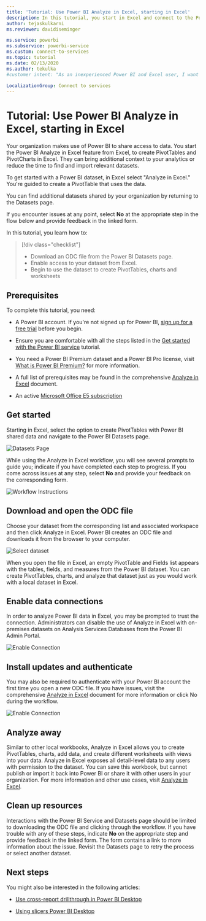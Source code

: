 ```yaml
---
title: 'Tutorial: Use Power BI Analyze in Excel, starting in Excel'
description: In this tutorial, you start in Excel and connect to the Power BI Datasets page to import datasets into Excel.
author: tejaskulkarni
ms.reviewer: davidiseminger

ms.service: powerbi
ms.subservice: powerbi-service
ms.custom: connect-to-services
ms.topic: tutorial
ms.date: 02/13/2020
ms.author: tekulka
#customer intent: "As an inexperienced Power BI and Excel user, I want to use powerbi.com/datasets to import my data into Excel so that I can use it."

LocalizationGroup: Connect to services
---
```


# Tutorial: Use Power BI Analyze in Excel, starting in Excel

Your organization makes use of Power BI to share access to data. You start the Power BI Analyze in Excel feature from Excel, to create PivotTables and PivotCharts in Excel. They can bring additional context to your analytics or reduce the time to find and import relevant datasets.

To get started with a Power BI dataset, in Excel select "Analyze in Excel." You're guided to create a PivotTable that uses the data.  

You can find additional datasets shared by your organization by returning to the Datasets page.

If you encounter issues at any point, select **No** at the appropriate step in the flow below and provide feedback in the linked form.  

In this tutorial, you learn how to:

> [!div class="checklist"]
> * Download an ODC file from the Power BI Datasets page.
> * Enable access to your dataset from Excel.
> * Begin to use the dataset to create PivotTables, charts and worksheets

## Prerequisites

To complete this tutorial, you need:

* A Power BI account. If you're not signed up for Power BI, [sign up for a free trial](https://app.powerbi.com/signupredirect?pbi_source=web) before you begin.

* Ensure you are comfortable with all the steps listed in the [Get started with the Power BI service](https://docs.microsoft.com/power-bi/service-get-started) tutorial.

* You need a Power BI Premium dataset and a Power BI Pro license, visit [What is Power BI Premium?](https://docs.microsoft.com/power-bi/service-premium-what-is) for more information.

* A full list of prerequisites may be found in the comprehensive [Analyze in Excel](https://docs.microsoft.com/power-bi/service-analyze-in-excel#requirements) document.

* An active [Microsoft Office E5 subscription](https://www.microsoft.com/microsoft-365/business/office-365-enterprise-e5-business-software?activetab=pivot%3aoverviewtab)

## Get started

Starting in Excel, select the option to create PivotTables with Power BI shared data and navigate to the Power BI Datasets page.

![Datasets Page](media/service-tutorial-analyze-in-excel/tutorial-analyze-in-excel-01.png)

While using the Analyze in Excel workflow, you will see several prompts to guide you; indicate if you have completed each step to progress. If you come across issues at any step, select **No** and provide your feedback on the corresponding form.

![Workflow Instructions](media/service-tutorial-analyze-in-excel/tutorial-analyze-in-excel-02.png)

## Download and open the ODC file

Choose your dataset from the corresponding list and associated workspace and then click Analyze in Excel. Power BI creates an ODC file and downloads it from the browser to your computer.

![Select dataset](media/service-tutorial-analyze-in-excel/tutorial-analyze-in-excel-03.png)

When you open the file in Excel, an empty PivotTable and Fields list appears with the tables, fields, and measures from the Power BI dataset. You can create PivotTables, charts, and analyze that dataset just as you would work with a local dataset in Excel.

## Enable data connections

In order to analyze Power BI data in Excel, you may be prompted to trust the connection. Administrators can disable the use of Analyze in Excel with on-premises datasets on Analysis Services Databases from the Power BI Admin Portal.

![Enable Connection](media/service-tutorial-analyze-in-excel/tutorial-analyze-in-excel-04.png)

## Install updates and authenticate

You may also be required to authenticate with your Power BI account the first time you open a new ODC file.  If you have issues, visit the comprehensive [Analyze in Excel](https://docs.microsoft.com/power-bi/service-analyze-in-excel#sign-in-to-power-bi ) document for more information or click No during the workflow.

![Enable Connection](media/service-tutorial-analyze-in-excel/tutorial-analyze-in-excel-05.png)

## Analyze away

Similar to other local workbooks, Analyze in Excel allows you to create PivotTables, charts, add data, and create different worksheets with views into your data. Analyze in Excel exposes all detail-level data to any users with permission to the dataset. You can save this workbook, but cannot publish or import it back into Power BI or share it with other users in your organization. For more information and other use cases, visit [Analyze in Excel](https://docs.microsoft.com/power-bi/service-analyze-in-excel#analyze-away).

## Clean up resources

Interactions with the Power BI Service and Datasets page should be limited to downloading the ODC file and clicking through the workflow. If you have trouble with any of these steps, indicate **No** on the appropriate step and provide feedback in the linked form. The form contains a link to more information about the issue. Revisit the Datasets page to retry the process or select another dataset.

## Next steps

You might also be interested in the following articles:

* [Use cross-report drillthrough in Power BI Desktop](https://docs.microsoft.com/power-bi/desktop-cross-report-drill-through)

* [Using slicers Power BI Desktop](https://docs.microsoft.com/power-bi/visuals/power-bi-visualization-slicers)
